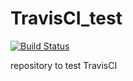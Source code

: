 # TravisCI_test
[![Build Status](https://travis-ci.org/Mathisco-01/TravisCI_test.svg?branch=master)](https://travis-ci.org/Mathisco-01/TravisCI_test)

repository to test TravisCI
